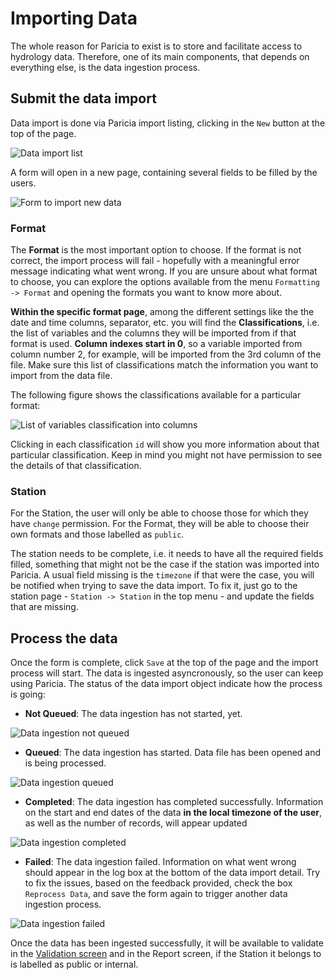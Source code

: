 # Importing Data

The whole reason for Paricia to exist is to store and facilitate access to hydrology data. Therefore, one of its main components, that depends on everything else, is the data ingestion process.

## Submit the data import

Data import is done via Paricia import listing, clicking in the `New` button at the top of the page.

![Data import list](assets/images/import_list.png)

A form will open in a new page, containing several fields to be filled by the users.

![Form to import new data](assets/images/importing_add_data.png)

### Format

The **Format** is the most important option to choose. If the format is not correct, the import process will fail - hopefully with a meaningful error message indicating what went wrong. If you are unsure about what format to choose, you can explore the options available from the menu `Formatting -> Format` and opening the formats you want to know more about.

**Within the specific format page**, among the different settings like the the date and time columns, separator, etc. you will find the **Classifications**, i.e. the list of variables and the columns they will be imported from if that format is used. **Column indexes start in 0**, so a variable imported from column number 2, for example, will be imported from the 3rd column of the file. Make sure this list of classifications match the information you want to import from the data file.

The following figure shows the classifications available for a particular format:

![List of variables classification into columns](assets/images/classifications.png)

Clicking in each classification `id` will show you more information about that particular classification. Keep in mind you might not have permission to see the details of that classification.

### Station

For the Station, the user will only be able to choose those for which they have `change` permission. For the Format, they will be able to choose their own formats and those labelled as `public`.

The station needs to be complete, i.e. it needs to have all the required fields filled, something that might not be the case if the station was imported into Paricia. A usual field missing is the `timezone` if that were the case, you will be notified when trying to save the data import. To fix it, just go to the station page - `Station -> Station` in the top menu - and update the fields that are missing.

## Process the data

Once the form is complete, click `Save` at the top of the page and the import process will start. The data is ingested asyncronously, so the user can keep using Paricia. The status of the data import object indicate how the process is going:

- **Not Queued**: The data ingestion has not started, yet.

![Data ingestion not queued](assets/images/importing_not_queued.png)

- **Queued**: The data ingestion has started. Data file has been opened and is being processed.

![Data ingestion queued](assets/images/importing_queued.png)

- **Completed**: The data ingestion has completed successfully. Information on the start and end dates of the data **in the local timezone of the user**, as well as the number of records, will appear updated

![Data ingestion completed](assets/images/importing_completed.png)

- **Failed**: The data ingestion failed. Information on what went wrong should appear in the log box at the bottom of the data import detail. Try to fix the issues, based on the feedback provided, check the box `Reprocess Data`, and save the form again to trigger another data ingestion process.

![Data ingestion failed](assets/images/importing_failed.png)

Once the data has been ingested successfully, it will be available to validate in the [Validation screen](validation.md) and in the Report screen, if the Station it belongs to is labelled as public or internal.
